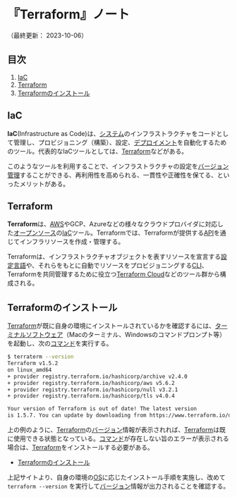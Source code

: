 # 『Terraform』ノート

（最終更新： 2023-10-06）


## 目次

1. [IaC](#iac)
1. [Terraform](#terraform)
1. [Terraformのインストール](#terraformのインストール)


## IaC

**IaC**(Infrastructure as Code)は、[システム](../../../../system/_/chapters/system.md#システム)のインフラストラクチャをコードとして管理し、プロビジョニング（構築）、設定、[デプロイメント](../../../management/_/chapters/deployment_strategy.md#デプロイ)を自動化するためのツール。代表的なIaCツールとしては、[Terraform](#terraform)などがある。

このようなツールを利用することで、インフラストラクチャの設定を[バージョン管理](../../../git/_/chapters/git.md#バージョン管理システム)することができる、再利用性を高められる、一貫性や正確性を保てる、といったメリットがある。


## Terraform

**Terraform**は、[AWS](../../../../network/aws/_/chapters/aws.md#aws)やGCP、Azureなどの様々なクラウドプロバイダに対応した[オープンソース](../../../../computer/software/_/chapters/open_source_software.md#オープンソースソフトウェア)の[IaC](#iac)ツール。Terraformでは、Terraformが提供する[API](../../../../network/_/chapters/web.md#web-api)を通じてインフラリソースを作成・管理する。

Terraformは、インフラストラクチャオブジェクトを表すリソースを宣言する[設定言語](./configuration_language.md)や、それらをもとに自動でリソースをプロビジョニングする[CLI](./cli.md)、Terraformを共同管理するために役立つ[Terraform Cloud](./terraform_cloud.md)などのツール群から構成される。


## Terraformのインストール

[Terraform](#terraform)が既に自身の環境にインストールされているかを確認するには、[ターミナル](../../../../computer/linux/_/chapters/shell_and_terminal.md#ターミナル)[ソフトウェア](../../../../computer/software/_/chapters/software.md#応用ソフトウェア)（Macのターミナル、Windowsのコマンドプロンプト等）を起動し、次の[コマンド](../../../../computer/linux/_/chapters/basic_command.md#コマンド)を実行する。

```sh
$ terraterm --version
Terraform v1.5.2
on linux_amd64
+ provider registry.terraform.io/hashicorp/archive v2.4.0
+ provider registry.terraform.io/hashicorp/aws v5.6.2
+ provider registry.terraform.io/hashicorp/null v3.2.1
+ provider registry.terraform.io/hashicorp/tls v4.0.4

Your version of Terraform is out of date! The latest version
is 1.5.7. You can update by downloading from https://www.terraform.io/downloads.html
```

上の例のように、[Terraform](#terraform)の[バージョン](../../../../computer/software/_/chapters/package.md#バージョン)情報が表示されれば、[Terraform](#terraform)は既に使用できる状態となっている。[コマンド](../../../../computer/linux/_/chapters/basic_command.md#コマンド)が存在しない旨のエラーが表示される場合は、[Terraform](#terraform)をインストールする必要がある。

- [Terraformのインストール](https://developer.hashicorp.com/terraform/downloads)

上記サイトより、自身の環境の[OS](../../../../computer/software/_/chapters/operating_system.md#オペレーティングシステム)に応じたインストール手順を実施し、改めて `terraform --version` を実行して[バージョン](../../../../computer/software/_/chapters/package.md#バージョン)情報が出力されることを確認する。
